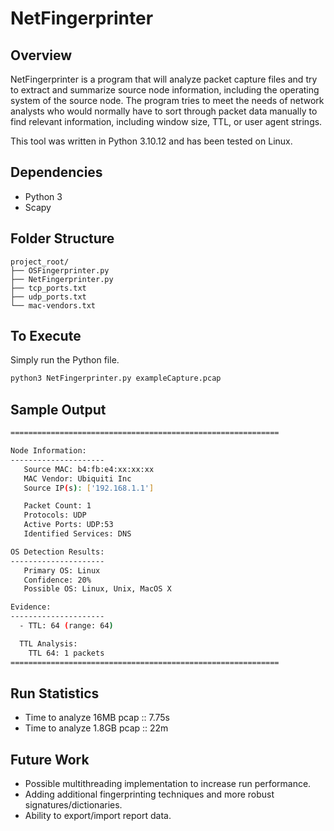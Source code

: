 # NetFingerprinter

## Overview

NetFingerprinter is a program that will analyze packet capture files and try to extract and summarize source node information, including the operating system of the source node. The program tries to meet the needs of network analysts who would normally have to sort through packet data manually to find relevant information, including window size, TTL, or user agent strings.

This tool was written in Python 3.10.12 and has been tested on Linux.

## Dependencies
* Python 3
* Scapy

## Folder Structure

```
project_root/
├── OSFingerprinter.py
├── NetFingerprinter.py
├── tcp_ports.txt
├── udp_ports.txt
└── mac-vendors.txt

```

## To Execute

Simply run the Python file.

```bash
python3 NetFingerprinter.py exampleCapture.pcap
```
## Sample Output

```bash
============================================================

Node Information:
---------------------
   Source MAC: b4:fb:e4:xx:xx:xx
   MAC Vendor: Ubiquiti Inc
   Source IP(s): ['192.168.1.1']

   Packet Count: 1
   Protocols: UDP
   Active Ports: UDP:53
   Identified Services: DNS

OS Detection Results:
---------------------
   Primary OS: Linux
   Confidence: 20%
   Possible OS: Linux, Unix, MacOS X

Evidence:
---------------------
  - TTL: 64 (range: 64)

  TTL Analysis:
    TTL 64: 1 packets
============================================================

```
## Run Statistics
* Time to analyze 16MB pcap :: 7.75s
* Time to analyze 1.8GB pcap :: 22m

## Future Work
* Possible multithreading implementation to increase run performance.    
* Adding additional fingerprinting techniques and more robust signatures/dictionaries.    
* Ability to export/import report data.
